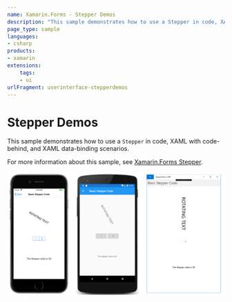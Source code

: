 ```yaml
---
name: Xamarin.Forms - Stepper Demos
description: "This sample demonstrates how to use a Stepper in code, XAML with code-behind, and XAML data-binding scenarios (UI)"
page_type: sample
languages:
- csharp
products:
- xamarin
extensions:
    tags:
    - ui
urlFragment: userinterface-stepperdemos
---
```

# Stepper Demos

This sample demonstrates how to use a `Stepper` in code, XAML with code-behind, and XAML data-binding scenarios.

For more information about this sample, see [Xamarin.Forms Stepper](https://docs.microsoft.com/xamarin/xamarin-forms/user-interface/stepper).

![Stepper Demos application screenshot](Screenshots/01All.png "Stepper Demos application screenshot")
